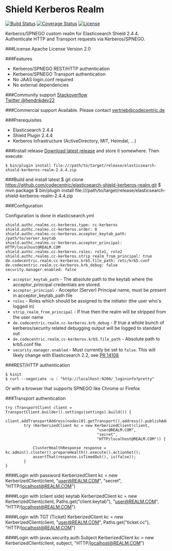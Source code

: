 Shield Kerberos Realm
=====================

[![Build Status](https://travis-ci.org/robertvolkmann/elasticsearch-shield-kerberos-realm.svg?branch=master)](https://travis-ci.org/codecentric/elasticsearch-shield-kerberos-realm)
[![Coverage Status](https://coveralls.io/repos/robertvolkmann/elasticsearch-shield-kerberos-realm/badge.svg?branch=master&service=github)](https://coveralls.io/github/codecentric/elasticsearch-shield-kerberos-realm?branch=master)
[![License](http://img.shields.io/:license-apache-blue.svg)](http://www.apache.org/licenses/LICENSE-2.0.html)

Kerberos/SPNEGO custom realm for Elasticsearch Shield 2.4.4.  
Authenticate HTTP and Transport requests via Kerberos/SPNEGO.

###License
Apache License Version 2.0

###Features

* Kerberos/SPNEGO REST/HTTP authentication
* Kerberos/SPNEGO Transport authentication
* No JAAS login.conf required
* No external dependencies

###Community support
[Stackoverflow](http://stackoverflow.com/questions/ask?tags=es-kerberos+elasticsearch)  
[Twitter @hendrikdev22](https://twitter.com/hendrikdev22)

###Commercial support
Available. Please contact [vertrieb@codecentric.de](mailto:vertrieb@codecentric.de)

###Prerequisites

* Elasticsearch 2.4.4
* Shield Plugin 2.4.4
* Kerberos Infrastructure (ActiveDirectory, MIT, Heimdal, ...)

###Install release
[Download latest release](https://github.com/codecentric/elasticsearch-shield-kerberos-realm/releases) and store it somewhere. Then execute:

    $ bin/plugin install file:///path/to/target/release/elasticsearch-shield-kerberos-realm-2.4.4.zip

###Build and install latest
    $ git clone https://github.com/codecentric/elasticsearch-shield-kerberos-realm.git
    $ mvn package
    $ bin/plugin install file:///path/to/target/release/elasticsearch-shield-kerberos-realm-2.4.4.zip

###Configuration

Configuration is done in elasticsearch.yml

    shield.authc.realms.cc-kerberos.type: cc-kerberos
    shield.authc.realms.cc-kerberos.order: 0
    shield.authc.realms.cc-kerberos.acceptor_keytab_path: /path/to/server.keytab
    shield.authc.realms.cc-kerberos.acceptor_principal: HTTP/localhost@REALM.COM
    shield.authc.realms.cc-kerberos.roles: role1, role2
    shield.authc.realms.cc-kerberos.strip_realm_from_principal: true
    de.codecentric.realm.cc-kerberos.krb5.file_path: /etc/krb5.conf
    de.codecentric.realm.cc-kerberos.krb_debug: false
    security.manager.enabled: false

* ``acceptor_keytab_path`` - The absolute path to the keytab where the acceptor_principal credentials are stored.
* ``acceptor_principal`` - Acceptor (Server) Principal name, must be present in acceptor_keytab_path file
* ``roles`` - Roles which should be assigned to the initiator (the user who's logged in)
* ``strip_realm_from_principal`` - If true then the realm will be stripped from the user name
* ``de.codecentric.realm.cc-kerberos.krb_debug`` - If true a whole bunch of kerberos/security related debugging output will be logged to standard out
* ``de.codecentric.realm.cc-kerberos.krb5.file_path`` - Absolute path to krb5.conf file.
* ``security.manager.enabled`` - Must currently be set to ``false``. This will likely change with Elasticsearch 2.2, see [PR 14108](https://github.com/elastic/elasticsearch/pull/14108)


###REST/HTTP authentication

    $ kinit
    $ curl --negotiate -u : "http://localhost:9200/_logininfo?pretty"

Or with a browser that supports SPNEGO like Chrome or Firefox

###Transport authentication

    try (TransportClient client = TransportClient.builder().settings(settings).build()) {
        client.addTransportAddress(nodes[0].getTransport().address().publishAddress());
            try (KerberizedClient kc = new KerberizedClient(client,
                                            "user@REALM.COM",
                                            "secret",
                                            "HTTP/localhost@REALM.COM")) {

                ClusterHealthResponse response = kc.admin().cluster().prepareHealth().execute().actionGet();
                assertThat(response.isTimedOut(), is(false));
            }
    }

####Login with password
    KerberizedClient kc = new KerberizedClient(client,
                                            "user@REALM.COM",
                                            "secret",
                                            "HTTP/localhost@REALM.COM")

####Login with (client side) keytab
    KerberizedClient kc = new KerberizedClient(client,
                                            Paths.get("client.keytab"),
                                            "user@REALM.COM",
                                            "HTTP/localhost@REALM.COM")

####Login with TGT (Ticket)
    KerberizedClient kc = new KerberizedClient(client,
                                            "user@REALM.COM",
                                             Paths.get("ticket.cc"),
                                            "HTTP/localhost@REALM.COM")    

####Login with javax.security.auth.Subject
    KerberizedClient kc = new KerberizedClient(client,
                                             subject,
                                            "HTTP/localhost@REALM.COM")    
